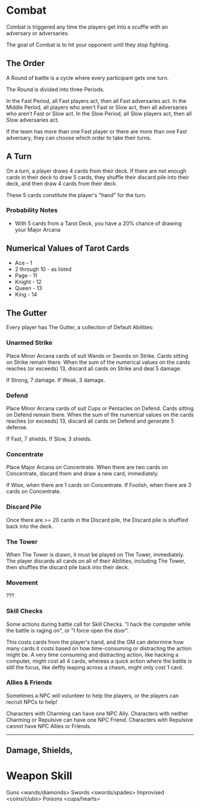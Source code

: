 # Combat
Combat is triggered any time the players get into a scuffle with an adversary or adversaries.

The goal of Combat is to hit your opponent until they stop fighting.

## The Order
A Round of battle is a cycle where every participant gets one turn.

The Round is divided into three Periods.

In the Fast Period, all Fast players act, then all Fast adversaries act.
In the Middle Period, all players who aren't Fast or Slow act, then all adversaries who aren't Fast or Slow act.
In the Slow Period, all Slow players act, then all Slow adversaries act.

If the team has more than one Fast player or there are more than one Fast adversary, they
can choose which order to take their turns.

## A Turn

On a turn, a player draws 4 cards from their deck. If there are not enough cards in their deck
to draw 5 cards, they shuffle their discard pile into their deck, and then draw 4 cards from their deck.

These 5 cards constitute the player's "hand" for the turn.

### Probability Notes
* With 5 cards from a Tarot Deck, you have a 20% chance of drawing your Major Arcana


## Numerical Values of Tarot Cards
* Ace - 1
* 2 through 10 - as listed
* Page - 11
* Knight - 12
* Queen - 13
* King - 14

## The Gutter
Every player has The Gutter, a collection of Default Abilities:

### Unarmed Strike
Place Minor Arcana cards of suit Wands or Swords on Strike.
Cards sitting on Strike remain there.
When the sum of the numerical values on the cards reaches (or exceeds) 13, discard all cards on Strike and deal 5 damage.

If Strong, 7 damage.
If Weak, 3 damage.

### Defend
Place Minor Arcana cards of suit Cups or Pentacles on Defend.
Cards sitting on Defend remain there.
When the sum of the numerical values on the cards reaches (or exceeds) 13, discard all cards on Defend and generate 5 defense.

If Fast, 7 shields.
If Slow, 3 shields.

### Concentrate
Place Major Arcana on Concentrate.
When there are two cards on Concentrate, discard them and draw a new card, immediately.

If Wise, when there are 1 cards on Concentrate.
If Foolish, when there are 3 cards on Concentrate.

### Discard Pile
Once there are >= 20 cards in the Discard pile, the Discard pile is shuffled back into the deck.

### The Tower
When The Tower is drawn, it must be played on The Tower, immediately.
The player discards all cards on all of their Abilities, including The Tower, then shuffles the discard pile back into their deck.

### Movement
???

### Skill Checks
Some actions during battle call for Skill Checks. "I hack the computer while the battle is raging on", or "I force open the door".

This costs cards from the player's hand, and the GM can determine how many cards it costs based on how time-consuming or distracting
the action might be. A very time consuming and distracting action, like hacking a computer, might cost all 4 cards,
whereas a quick action where the battle is still the focus, like deftly leaping across a chasm, might only cost 1 card.

### Allies & Friends

Sometimes a NPC will volunteer to help the players, or the players can recruit NPCs to help!

Characters with Charming can have one NPC Ally.
Characters with neither Charming or Repulsive can have one NPC Friend.
Characters with Repulsive cannot have NPC Allies or Friends.

-----
## Damage, Shields,

# Weapon Skill
Guns <wands/diamonds>
Swords <swords/spades>
Improvised <coins/clubs>
Poisons <cups/hearts>
